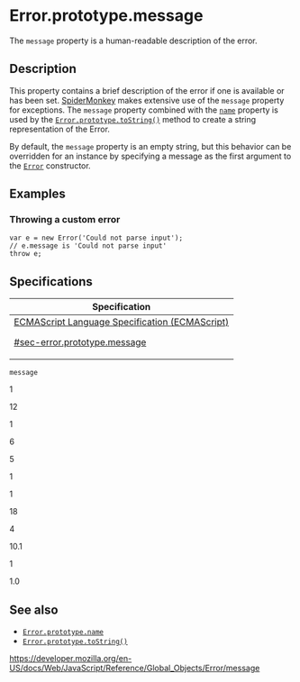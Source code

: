 # Error.prototype.message

The `message` property is a human-readable description of the error.

## Description

This property contains a brief description of the error if one is available or has been set. [SpiderMonkey](https://developer.mozilla.org/en-US/docs/Mozilla/Projects/SpiderMonkey) makes extensive use of the `message` property for exceptions. The `message` property combined with the [`name`](name) property is used by the [`Error.prototype.toString()`](tostring) method to create a string representation of the Error.

By default, the `message` property is an empty string, but this behavior can be overridden for an instance by specifying a message as the first argument to the [`Error`](error) constructor.

## Examples

### Throwing a custom error

    var e = new Error('Could not parse input');
    // e.message is 'Could not parse input'
    throw e;

## Specifications

<table>
<thead>
<tr class="header">
<th>Specification</th>
</tr>
</thead>
<tbody>
<tr class="odd">
<td>
<a href="https://tc39.es/ecma262/#sec-error.prototype.message">ECMAScript Language Specification (ECMAScript) 
<br/>

<span class="small">#sec-error.prototype.message</span>
</a>
</td>
</tr>
</tbody>
</table>

`message`

1

12

1

6

5

1

1

18

4

10.1

1

1.0

## See also

-   [`Error.prototype.name`](name)
-   [`Error.prototype.toString()`](tostring)

<a href="https://developer.mozilla.org/en-US/docs/Web/JavaScript/Reference/Global_Objects/Error/message" class="_attribution-link">https://developer.mozilla.org/en-US/docs/Web/JavaScript/Reference/Global_Objects/Error/message</a>
